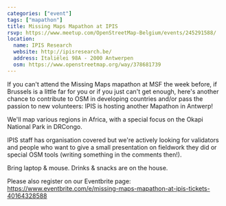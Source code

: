 ```yaml
---
categories: ["event"]
tags: ["mapathon"]
title: Missing Maps Mapathon at IPIS
rsvp: https://www.meetup.com/OpenStreetMap-Belgium/events/245291588/
location:
  name: IPIS Research
  website: http://ipisresearch.be/
  address: Italiëlei 98A - 2000 Antwerpen
  osm: https://www.openstreetmap.org/way/378681739
---
```


If you can't attend the Missing Maps mapathon at MSF the week before, if Brussels is a little far for you or if you just can't get enough, here's another chance to contribute to OSM in developing countries and/or pass the passion to new volunteers: IPIS is hosting another Mapathon in Antwerp!

We'll map various regions in Africa, with a special focus on the Okapi National Park in DRCongo.

IPIS staff has organisation covered but we're actively looking for validators and people who want to give a small presentation on fieldwork they did or special OSM tools (writing something in the comments then!).

Bring laptop & mouse. Drinks & snacks are on the house.

Please also register on our Eventbrite page: <https://www.eventbrite.com/e/missing-maps-mapathon-at-ipis-tickets-40164328588>
